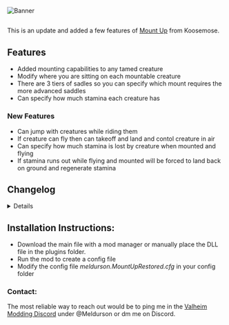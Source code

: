 
![Banner](https://raw.githubusercontent.com/meldurson/MountUpRestored/main/Pics/Banner.png)
##  
This is an update and added a few features of [Mount Up](https://www.nexusmods.com/valheim/mods/1091) from Koosemose.

## Features
* Added mounting capabilities to any tamed creature
* Modify where you are sitting on each mountable creature
* There are 3 tiers of sadles so you can specify which mount requires the more advanced saddles
* Can specify how much stamina each creature has

### New Features
*  Can jump with creatures while riding them
*  If creature can fly then can takeoff and land and contol creature in air
*  Can specify how much stamina is lost by creature when mounted and flying
*  If stamina runs out while flying and mounted will be forced to land back on ground and regenerate stamina

## Changelog

<details>
 
Version 3.2.11
* Fixed errors due to Valheim updates
* Added flying and jumping

</details>


## Installation Instructions:

* Download the main file with a mod manager or manually place the DLL file in the plugins folder.
* Run the mod to create a config file
* Modify the config file *meldurson.MountUpRestored.cfg* in your config folder



### Contact:
The most reliable way to reach out would be to ping me in the [Valheim Modding Discord](https://discord.com/invite/GUEBuCuAMz) under @Meldurson or dm me on Discord.
